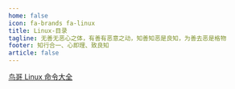 ```yaml
---
home: false
icon: fa-brands fa-linux
title: Linux-目录
tagline: 无善无恶心之体，有善有恶意之动，知善知恶是良知，为善去恶是格物
footer: 知行合一、心即理、致良知
article: false
---
```

[鸟哥 Linux 命令大全](https://man.niaoge.com/)
<Catalog/>